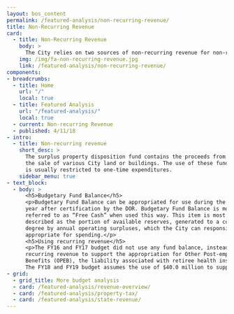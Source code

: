 ```yaml
---
layout: bos_content
permalink: /featured-analysis/non-recurring-revenue/
title: Non-Recurring Revenue
card:
  - title: Non-Recurring Revenue
    body: >
      The City relies on two sources of non-recurring revenue for non-recurring expenditures. 
    img: /img/fa-non-recurring-revenue.jpg
    link: /featured-analysis/non-recurring-revenue/
components:
- breadcrumbs:
  - title: Home
    url: "/"
    local: true
  - title: Featured Analysis
    url: "/featured-analysis/"
    local: true
  - current: Non-recurring Revenue
  - published: 4/11/18
- intro:
  - title: Non-recurring revenue
    short_desc: >
      The surplus property disposition fund contains the proceeds from 
      the sale of various City land or buildings. The use of these funds 
      is usually restricted to one-time expenditures.
    sidebar_menu: true    
- text_block:
  - body: >
      <h5>Budgetary Fund Balance</h5>
      <p>Budgetary Fund Balance can be appropriated for use during the fiscal 
      year after certification by the DOR. Budgetary Fund Balance is more commonly 
      referred to as “Free Cash” when used this way. This item is most simply 
      described as the portion of available reserves, generated to a considerable 
      degree by annual operating surpluses, which the City can responsibly 
      appropriate for spending.</p>
      <h5>Using recurring revenue</h5>
      <p>The FY16 and FY17 budget did not use any fund balance, instead using 
      recurring revenue to support the appropriation for Other Post-employment 
      Benefits (OPEB), the liability associated with retiree health insurance costs. 
      The FY18 and FY19 budget assumes the use of $40.0 million to support OPEB.</p>
- grid:
  - grid_title: More budget analysis
  - card: /featured-analysis/revenue-overview/
  - card: /featured-analysis/property-tax/
  - card: /featured-analysis/state-revenue/ 
---
```


